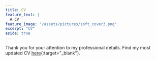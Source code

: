 ```yaml
---
title: CV
feature_text: |
  # CV
feature_image: "/assets/pictures/soft_cover3.png"
excerpt: "CV"
aside: true
---
```


Thank you for your attention to my professional details. Find my most updated CV [here](https://drive.google.com/uc?export=download&id=1P5N9DNfiY6KHGLqyfhJZi6EZzFvRqGCy){:target="_blank"}.
